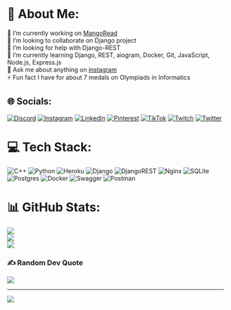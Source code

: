 # 💫 About Me:
🔭 I’m currently working on [MangoRead](https://gitlab.com/ismail0vv/mangoread_backend)<br>👯 I’m looking to collaborate on Django project<br>🤝 I’m looking for help with Django-REST<br>🌱 I’m currently learning Django, REST, aiogram, Docker, Git, JavaScript, Node.js, Express.js<br>💬 Ask me about anything on [instagram](https://www.instagram.com/ismail.0vv/)<br>⚡ Fun fact I have for about 7 medals on Olympiads in Informatics


## 🌐 Socials:
[![Discord](https://img.shields.io/badge/Discord-%237289DA.svg?logo=discord&logoColor=white)](htttps://discord.gg/709843935148900413) [![Instagram](https://img.shields.io/badge/Instagram-%23E4405F.svg?logo=Instagram&logoColor=white)](https://instagram.com/ismail.0vv) [![LinkedIn](https://img.shields.io/badge/LinkedIn-%230077B5.svg?logo=linkedin&logoColor=white)](https://linkedin.com/in/asylbek-ismailov-838a38253) [![Pinterest](https://img.shields.io/badge/Pinterest-%23E60023.svg?logo=Pinterest&logoColor=white)](https://pinterest.com/asylismailov05) [![TikTok](https://img.shields.io/badge/TikTok-%23000000.svg?logo=TikTok&logoColor=white)](https://tiktok.com/@ismail.ovv_) [![Twitch](https://img.shields.io/badge/Twitch-%239146FF.svg?logo=Twitch&logoColor=white)](https://twitch.tv/Asylbek312_) [![Twitter](https://img.shields.io/badge/Twitter-%231DA1F2.svg?logo=Twitter&logoColor=white)](https://twitter.com/ismail0vv) 

# 💻 Tech Stack:
![C++](https://img.shields.io/badge/c++-%2300599C.svg?style=for-the-badge&logo=c%2B%2B&logoColor=white) ![Python](https://img.shields.io/badge/python-3670A0?style=for-the-badge&logo=python&logoColor=ffdd54) ![Heroku](https://img.shields.io/badge/heroku-%23430098.svg?style=for-the-badge&logo=heroku&logoColor=white) ![Django](https://img.shields.io/badge/django-%23092E20.svg?style=for-the-badge&logo=django&logoColor=white) ![DjangoREST](https://img.shields.io/badge/DJANGO-REST-ff1709?style=for-the-badge&logo=django&logoColor=white&color=ff1709&labelColor=gray) ![Nginx](https://img.shields.io/badge/nginx-%23009639.svg?style=for-the-badge&logo=nginx&logoColor=white) ![SQLite](https://img.shields.io/badge/sqlite-%2307405e.svg?style=for-the-badge&logo=sqlite&logoColor=white) ![Postgres](https://img.shields.io/badge/postgres-%23316192.svg?style=for-the-badge&logo=postgresql&logoColor=white) ![Docker](https://img.shields.io/badge/docker-%230db7ed.svg?style=for-the-badge&logo=docker&logoColor=white) ![Swagger](https://img.shields.io/badge/-Swagger-%23Clojure?style=for-the-badge&logo=swagger&logoColor=white) ![Postman](https://img.shields.io/badge/Postman-FF6C37?style=for-the-badge&logo=postman&logoColor=white)
# 📊 GitHub Stats:
![](https://github-readme-stats.vercel.app/api?username=ismail0vv&theme=gruvbox&hide_border=false&include_all_commits=true&count_private=false)<br/>
![](https://github-readme-streak-stats.herokuapp.com/?user=ismail0vv&theme=gruvbox&hide_border=false)<br/>
![](https://github-readme-stats.vercel.app/api/top-langs/?username=ismail0vv&theme=gruvbox&hide_border=false&include_all_commits=true&count_private=false&layout=compact)

### ✍️ Random Dev Quote
![](https://quotes-github-readme.vercel.app/api?type=horizontal&theme=gruvbox)

---
[![](https://visitcount.itsvg.in/api?id=ismail0vv&icon=0&color=2)](https://visitcount.itsvg.in)

<!-- Proudly created with GPRM ( https://gprm.itsvg.in ) -->
